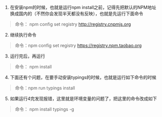 
1. 在安装npm的时候，也就是运行npm install之前，记得先把默认的NPM地址换成国内的（不然你会发现半天都没有反映），也就是先运行下面命令

>命令： npm config set registry http://registry.cnpmjs.org

2. 继续执行命令

>命令：npm config set registry https://registry.npm.taobao.org

3. 运行完后，再运行

>命令： npm install

4. 下面还有个问题，在要手动安装typings的时候，也就是运行如下命令的时候

>命令：npm run typings install

5. 如果运行4完发现报错，这里就是环境变量的问题了，把这里的命令改成如下

>命令： npm install typings -g
